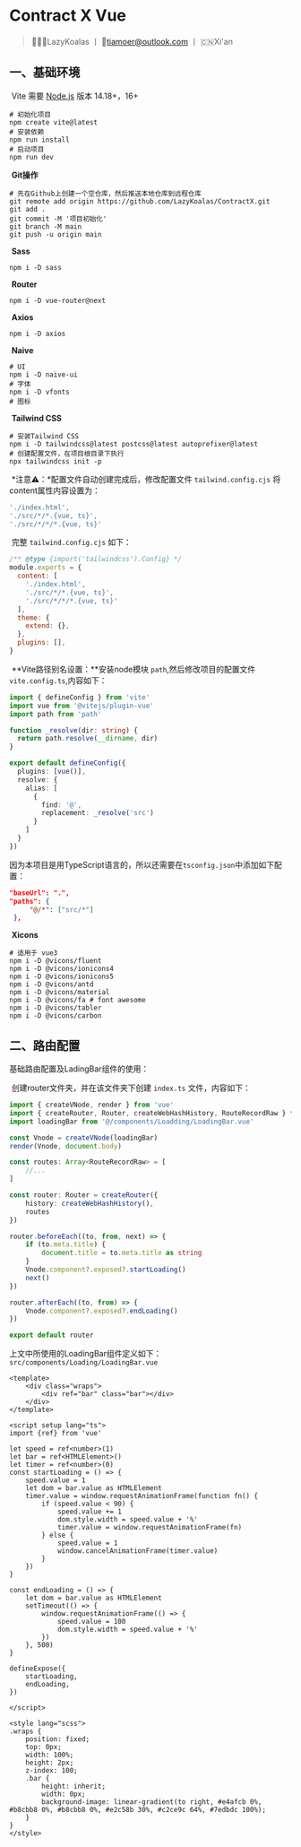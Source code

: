 # Contract X Vue

> 👨🏻‍💻LazyKoalas 丨 📮tiamoer@outlook.com 丨 🇨🇳Xi'an

## 一、基础环境

​	Vite 需要 [Node.js](https://nodejs.org/en/) 版本 14.18+，16+

```shell
# 初始化项目
npm create vite@latest
# 安装依赖
npm run install
# 启动项目
npm run dev
```

​	**Git操作**

```shell
# 先在Github上创建一个空仓库，然后推送本地仓库到远程仓库
git remote add origin https://github.com/LazyKoalas/ContractX.git
git add .
git commit -M '项目初始化'
git branch -M main
git push -u origin main
```

​	**Sass**

```shell
npm i -D sass
```

​	**Router**

```shell
npm i -D vue-router@next
```

​	**Axios**

```shell
npm i -D axios
```

​	**Naive**

```shell
# UI
npm i -D naive-ui
# 字体
npm i -D vfonts
# 图标

```

​	**Tailwind CSS**

```
# 安装Tailwind CSS
npm i -D tailwindcss@latest postcss@latest autoprefixer@latest
# 创建配置文件，在项目根目录下执行
npx tailwindcss init -p
```

​	*注意⚠️：*配置文件自动创建完成后，修改配置文件 `tailwind.config.cjs` 将content属性内容设置为：

```javascript
'./index.html',
'./src/*/*.{vue, ts}',
'./src/*/*/*.{vue, ts}'
```

​	完整 `tailwind.config.cjs` 如下：

```javascript
/** @type {import('tailwindcss').Config} */
module.exports = {
  content: [
    './index.html',
    './src/*/*.{vue, ts}',
    './src/*/*/*.{vue, ts}'
  ],
  theme: {
    extend: {},
  },
  plugins: [],
}
```

​	**Vite路径别名设置：**安装node模块 `path`,然后修改项目的配置文件`vite.config.ts`,内容如下：

```typescript
import { defineConfig } from 'vite'
import vue from '@vitejs/plugin-vue'
import path from 'path'

function _resolve(dir: string) {
  return path.resolve(__dirname, dir)
}

export default defineConfig({
  plugins: [vue()],
  resolve: {
    alias: [
      {
        find: '@',
        replacement: _resolve('src')
      }
    ]
  }
})
```

​	因为本项目是用TypeScript语言的，所以还需要在`tsconfig.json`中添加如下配置：

```json
"baseUrl": ".",
"paths": {
     "@/*": ["src/*"]
 },
```

​	**Xicons**

```shell
# 适用于 vue3
npm i -D @vicons/fluent
npm i -D @vicons/ionicons4
npm i -D @vicons/ionicons5
npm i -D @vicons/antd
npm i -D @vicons/material
npm i -D @vicons/fa # font awesome
npm i -D @vicons/tabler
npm i -D @vicons/carbon
```



## 二、路由配置

基础路由配置及LadingBar组件的使用：

​	创建router文件夹，并在该文件夹下创建 `index.ts` 文件，内容如下：

```typescript
import { createVNode, render } from 'vue'
import { createRouter, Router, createWebHashHistory, RouteRecordRaw } from 'vue-router'
import loadingBar from '@/components/Loadding/LoadingBar.vue'

const Vnode = createVNode(loadingBar)
render(Vnode, document.body)

const routes: Array<RouteRecordRaw> = [
    //...
]

const router: Router = createRouter({
    history: createWebHashHistory(),
    routes
})

router.beforeEach((to, from, next) => {
    if (to.meta.title) {
        document.title = to.meta.title as string
    }
    Vnode.component?.exposed?.startLoading()
    next()
})

router.afterEach((to, from) => {
    Vnode.component?.exposed?.endLoading()
})

export default router

```

​	上文中所使用的LoadingBar组件定义如下：`src/components/Loading/LoadingBar.vue`

```vue
<template>
    <div class="wraps">
        <div ref="bar" class="bar"></div>
    </div>
</template>

<script setup lang="ts">
import {ref} from 'vue'

let speed = ref<number>(1)
let bar = ref<HTMLElement>()
let timer = ref<number>(0)
const startLoading = () => {
    speed.value = 1
    let dom = bar.value as HTMLElement
    timer.value = window.requestAnimationFrame(function fn() {
        if (speed.value < 90) {
            speed.value += 1
            dom.style.width = speed.value + '%'
            timer.value = window.requestAnimationFrame(fn)
        } else {
            speed.value = 1
            window.cancelAnimationFrame(timer.value)
        }
    })
}

const endLoading = () => {
    let dom = bar.value as HTMLElement
    setTimeout(() => {
        window.requestAnimationFrame(() => {
            speed.value = 100
            dom.style.width = speed.value + '%'
        })
    }, 500)
}

defineExpose({
    startLoading,
    endLoading,
})

</script>

<style lang="scss">
.wraps {
    position: fixed;
    top: 0px;
    width: 100%;
    height: 2px;
    z-index: 100;
    .bar {
        height: inherit;
        width: 0px;
        background-image: linear-gradient(to right, #e4afcb 0%, #b8cbb8 0%, #b8cbb8 0%, #e2c58b 30%, #c2ce9c 64%, #7edbdc 100%);
    }
}
</style>
```

